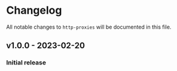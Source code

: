 # Changelog

All notable changes to `http-proxies` will be documented in this file.

## v1.0.0 - 2023-02-20

### Initial release
